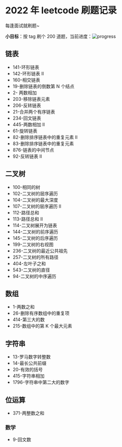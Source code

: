 # 2022 年 leetcode 刷题记录

每逢面试就刷题~

**小目标**：按 tag 刷个 200 道题，当前进度：![progress](https://img.shields.io/badge/-41%2F200-green)

## 链表

- 141-环形链表
- 142-环形链表 II
- 160-相交链表
- 19-删除链表的倒数第 N 个结点
- 2- 两数相加
- 203-移除链表元素
- 206-反转链表
- 21-合并两个有序链表
- 234-回文链表
- 445-两数相加 II
- 61-旋转链表
- 82-删除排序链表中的重复元素 II
- 83-删除排序链表中的重复元素
- 876-链表的中间节点
- 92-反转链表 II

## 二叉树

- 100-相同的树
- 102-二叉树的层序遍历
- 104-二叉树的最大深度
- 107-二叉树的层序遍历 II
- 112-路径总和
- 113-路径总和 II
- 114-二叉树展开为链表
- 144-二叉树的前序遍历
- 145-二叉树的后序遍历
- 199-二叉树的右视图
- 236-二叉树的最近公共祖先
- 257-二叉树的所有路径
- 404-左叶子之和
- 543-二叉树的直径
- 94-二叉树的中序遍历

## 数组

- 1-两数之和
- 26-删除有序数组中的重复项
- 414-第三大的数
- 215-数组中的第 K 个最大元素

## 字符串

- 13-罗马数字转整数
- 14-最长公共前缀
- 20-有效的括号
- 415-字符串相加
- 1796-字符串中第二大的数字

## 位运算

- 371-两整数之和

### 数学

- 9-回文数
